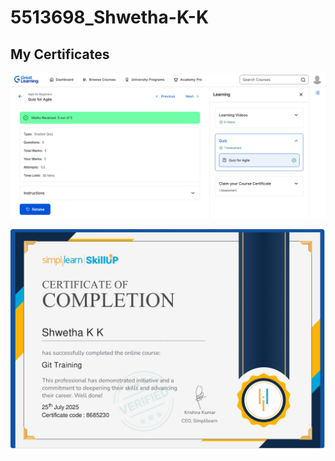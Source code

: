 # 5513698_Shwetha-K-K

## My Certificates

![Agile Certificate](SDLC/Agile%20for%20Beginners%20-%20Certificate.png)

![Git Certificate](GIT/Certificates/GIT_Certificate.jpg)
